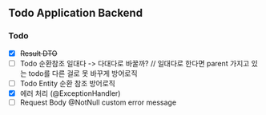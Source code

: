 ## Todo Application Backend

### Todo

- [X] ~~Result DTO~~
- [ ] Todo 순환참조 일대다 -> 다대다로 바꿀까? // 일대다로 한다면 parent 가지고 있는 todo를 다른 걸로 못 바꾸게 방어로직
- [ ] Todo Entity 순환 참조 방어로직
- [X] 에러 처리 (@ExceptionHandler)
- [ ] Request Body @NotNull custom error message